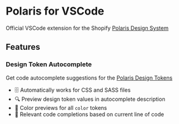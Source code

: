 # Polaris for VSCode

Official VSCode extension for the Shopify [Polaris Design System](https://polaris.shopify.com/)

## Features

### Design Token Autocomplete
Get code autocomplete suggestions for the [Polaris Design Tokens](https://polaris.shopify.com/tokens/all-tokens#navigation)

- 🗄️ Automatically works for CSS and SASS files
- 🔍 Preview design token values in autocomplete description
- 🎨 Color previews for all `color` tokens
- 🥇 Relevant code completions based on current line of code

